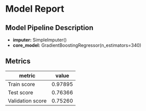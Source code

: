 # Model Report

## Model Pipeline Description

* **imputer:** SimpleImputer()
* **core_model:** GradientBoostingRegressor(n_estimators=340)

## Metrics

| **metric**       | **value** |
| ---------------- | --------- |
| Train score      | 0.97895   |
| Test score       | 0.76366   |
| Validation score | 0.75260   |
